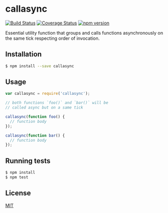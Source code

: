 # callasync

[![Build Status](https://travis-ci.org/yefremov/callasync.svg?branch=master)](https://travis-ci.org/yefremov/callasync)
[![Coverage Status](https://coveralls.io/repos/github/yefremov/callasync/badge.svg?branch=master)](https://coveralls.io/github/yefremov/callasync?branch=master)
[![npm version](https://badge.fury.io/js/callasync.svg)](https://badge.fury.io/js/callasync)

Essential utility function that groups and calls functions asynchronously on
the same tick respecting order of invocation.

## Installation

```bash
$ npm install --save callasync
```

## Usage

```js
var callasync = require('callasync');

// both functions `foo()` and `bar()` will be
// called async but on a same tick

callasync(function foo() {
  // function body
});

callasync(function bar() {
  // function body
});
```

## Running tests

```bash
$ npm install
$ npm test
```

## License

[MIT](LICENSE)
